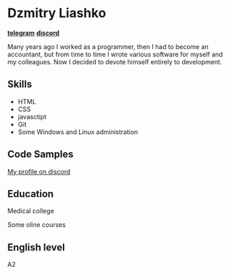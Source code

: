 # Dzmitry Liashko
[**telegram**](https://t.me/dzliashko) [**discord**](https://discord.com/channels/@dzldar#0486)

Many years ago I worked as a programmer, then I had to become an accountant, but from time to time I wrote various software for myself and my colleagues. Now I decided to devote himself entirely to development.

## Skills

- HTML
- CSS
- javasctipt
- Git
- Some Windows and Linux administration

## Code Samples

[My profile on discord](https://www.codewars.com/users/diniles)

## Education

Medical college

Some oline courses

## English level
A2